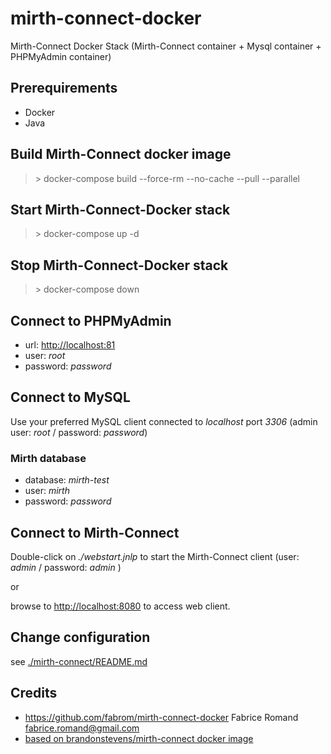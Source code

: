 # mirth-connect-docker

Mirth-Connect Docker Stack (Mirth-Connect container + Mysql container + PHPMyAdmin container)

## Prerequirements

- Docker
- Java

## Build Mirth-Connect docker image

  > \> docker-compose build --force-rm --no-cache --pull --parallel

## Start Mirth-Connect-Docker stack

  > \> docker-compose up -d

## Stop Mirth-Connect-Docker stack

  > \> docker-compose down

## Connect to PHPMyAdmin

- url: [http://localhost:81]()
- user: *root*
- password: *password*

## Connect to MySQL

Use your preferred MySQL client connected to *localhost* port *3306*
(admin user: *root* / password: *password*)

### Mirth database

- database: *mirth-test*
- user: *mirth*
- password: *password*

## Connect to Mirth-Connect

Double-click on *./webstart.jnlp* to start the Mirth-Connect client
(user: *admin* / password: *admin* )

or

browse to [http://localhost:8080]() to access web client.

## Change configuration

see [./mirth-connect/README.md](./mirth-connect/README.md)

## Credits

- https://github.com/fabrom/mirth-connect-docker Fabrice Romand <fabrice.romand@gmail.com>
- [based on brandonstevens/mirth-connect docker image](https://hub.docker.com/r/brandonstevens/mirth-connect/)
